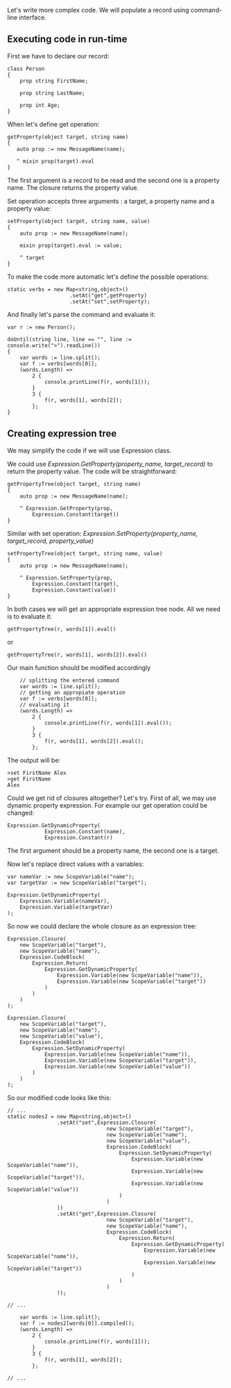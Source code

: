 Let's write more complex  code. We will populate a record using command-line interface.


Executing code in run-time
---

First we have to declare our record:

    class Person
    {
        prop string FirstName;
        
        prop string LastName;
        
        prop int Age;
    }

When let's define get operation:

    getProperty(object target, string name)
    {
       auto prop := new MessageName(name);
       
       ^ mixin prop(target).eval
    }
    
The first argument is a record to be read and the second one is a property name. The closure returns the property value.    
    
Set operation accepts three arguments : a target, a property name and a property value:    
    
    setProperty(object target, string name, value)
    {
        auto prop := new MessageName(name);
        
        mixin prop(target).eval := value;
        
        ^ target
    }
    
To make the code more automatic let's define the possible operations:

    static verbs = new Map<string,object>()
                        .setAt("get",getProperty)
                        .setAt("set",setProperty);

And finally let's parse the command and evaluate it:

    var r := new Person();
    
    doUntil(string line, line == "", line := console.write(">").readLine())
    {
        var words := line.split();
        var f := verbs[words[0]];
        (words.Length) =>
            2 {
                console.printLine(f(r, words[1]));
            }
            3 {
                f(r, words[1], words[2]);
            };
    }

Creating expression tree
---

We may simplify the code if we will use Expression class.

We could use *Expression.GetProperty(property_name, target_record)* to return the property value. The code will be straightforward:

    getPropertyTree(object target, string name)
    {
        auto prop := new MessageName(name);
        
        ^ Expression.GetProperty(prop, 
            Expression.Constant(target))
    }

Similar with set operation: *Expression.SetProperty(property_name, target_record, property_value)* 

    setPropertyTree(object target, string name, value)
    {
        auto prop := new MessageName(name);
        
        ^ Expression.SetProperty(prop, 
            Expression.Constant(target),
            Expression.Constant(value))
    }

In both cases we will get an appropriate expression tree node. All we need is to evaluate it:

    getPropertyTree(r, words[1]).eval()
    
or

    getPropertyTree(r, words[1], words[2]).eval()

Our main function should be modified accordingly

        // splitting the entered command
        var words := line.split();
        // getting an appropiate operation 
        var f := verbs[words[0]];
        // evaluating it
        (words.Length) =>
            2 {
                console.printLine(f(r, words[1]).eval());
            }
            3 {
                f(r, words[1], words[2]).eval();
            };

The output will be:

    >set FirstName Alex
    >get FirstName
    Alex

Could we get rid of closures altogether? Let's try. First of all, we may use dynamic property expression. For example our get operation could be changed:

    Expression.GetDynamicProperty(
                Expression.Constant(name),
                Expression.Constant(r)

The first argument should be a property name, the second one is a target.

Now let's replace direct values with a variables:

    var nameVar := new ScopeVariable("name");
    var targetVar := new ScopeVariable("target");
  
    Expression.GetDynamicProperty(
        Expression.Variable(nameVar),
        Expression.Variable(targetVar)
    );

So now we could declare the whole closure as an expression tree:

    Expression.Closure(
        new ScopeVariable("target"),
        new ScopeVariable("name"),
        Expression.CodeBlock(
            Expression.Return(
                Expression.GetDynamicProperty(
                    Expression.Variable(new ScopeVariable("name")),
                    Expression.Variable(new ScopeVariable("target"))
                )
            )
        )         
    );
    
    Expression.Closure(
        new ScopeVariable("target"),
        new ScopeVariable("name"),
        new ScopeVariable("value"),
        Expression.CodeBlock(
            Expression.SetDynamicProperty(
                Expression.Variable(new ScopeVariable("name")),
                Expression.Variable(new ScopeVariable("target")),
                Expression.Variable(new ScopeVariable("value"))
            )
        )         
    );

So our modified code looks like this:

    // ...
    static nodes2 = new Map<string,object>()
                    .setAt("set",Expression.Closure(
                                    new ScopeVariable("target"),
                                    new ScopeVariable("name"),
                                    new ScopeVariable("value"),
                                    Expression.CodeBlock(
                                        Expression.SetDynamicProperty(
                                            Expression.Variable(new ScopeVariable("name")),
                                            Expression.Variable(new ScopeVariable("target")),
                                            Expression.Variable(new ScopeVariable("value"))
                                        )
                                    )         
                    ))
                    .setAt("get",Expression.Closure(
                                    new ScopeVariable("target"),
                                    new ScopeVariable("name"),
                                    Expression.CodeBlock(
                                        Expression.Return(
                                            Expression.GetDynamicProperty(
                                                Expression.Variable(new ScopeVariable("name")),
                                                Expression.Variable(new ScopeVariable("target"))
                                            )
                                        )
                                    )         
                    ));

    // ...

        var words := line.split();
        var f := nodes2[words[0]].compiled();
        (words.Length) =>
            2 {
                console.printLine(f(r, words[1]));
            }
            3 {
                f(r, words[1], words[2]);
            };

    // ...
